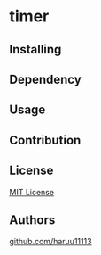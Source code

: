 # timer

## Installing

## Dependency

## Usage

## Contribution

## License
[MIT License](./.github/LICENSE)


## Authors
[github.com/haruu11113](https://github.com/haruu11113)
